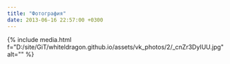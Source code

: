 ```yaml
---
title: "Фотография"
date: 2013-06-16 22:57:00 +0300
---
```



{% include media.html f="D:/site/GiT/whiteldragon.github.io/assets/vk_photos/2/_cnZr3DyIUU.jpg" alt="" %}
